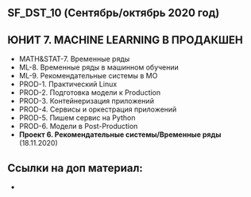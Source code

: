 ## SF_DST_10 (Сентябрь/октябрь 2020 год)
## ЮНИТ 7. MACHINE LEARNING В ПРОДАКШЕН
- MATH&STAT-7. Временные ряды
- ML-8. Временные ряды в машинном обучении
- ML-9. Рекомендательные системы в МО
- PROD-1. Практический Linux
- PROD-2. Подготовка модели к Production
- PROD-3. Контейнеризация приложений
- PROD-4. Сервисы и оркестрация приложений
- PROD-5. Пишем сервис на Python
- PROD-6. Модели в Post-Production
- **Проект 6. Рекомендательные системы/Временные ряды** (18.11.2020)

Ссылки на доп материал:
-
-
